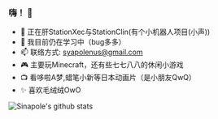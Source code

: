### 嗨！ 👋
- 🔭 正在肝StationXec与StationClin(有个小机器人项目(小声))
- 🌱 我目前仍在学习中（bug多多）
- 📫 联络方式: syapolenus@gmail.com
- 🎮 主要玩Minecraft，还有些七七八八的休闲小游戏
- 📺 看哆啦A梦,蜡笔小新等日本动画片（是小朋友QwQ）
- ✨ 喜欢毛绒绒OwO

![Sinapole's github stats](https://github-readme-stats.vercel.app/api?username=Sinapole&show_icons=true)
